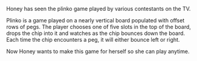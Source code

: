 Honey has seen the plinko game played by various contestants on the TV.

Plinko is a game played on a nearly vertical board populated with offset rows of pegs. The player chooses one of five slots in the top of the board, drops the chip into it and watches as the chip bounces down the board. Each time the chip encounters a peg, it will either bounce left or right.

Now Honey wants to make this game for herself so she can play anytime.
